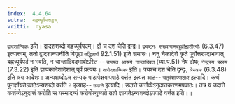 ```yaml
---
index:  4.4.64
sutra:  बह्वच्पूर्वपदाट्ठच्
vritti:  nyasa
---
```


`द्वादशान्यिकः` इति। द्वादशशब्दो बह्वच्पूर्वपदम्। द्वौ च दश चेति द्वन्द्वः। `द्व्यष्टनः संख्यायामबहुव्रीह्यशीत्योः` (6.3.47) इत्यात्त्वम्, ततो द्वादशान्यानीति विगृह्य `तद्धितार्थे` 92.1.51) इति समासः। ननु चैकादेशे कृते पूर्वोत्तरपदाभावात् बह्वच्पूर्वपदं न भवति, न चान्तादिवद्भावोऽस्ति -- `उभयत आश्रये नान्तादिवत्` (व्या.प.51) नैष दोषः; `नेन्द्रस्य परस्य` (7.3.22) इति ज्ञापकादेशादेशात् पूर्वं प्रत्ययः। `तत्रोदशान्यिकः` इति। त्रयश्च दश चेति द्वन्द्वः, `त्रेस्त्रयः` (6.3.48) इति त्रय आदेशः। अन्यशब्दोऽत्र सम्यक् पाठापेक्षयापपाठे वर्त्तत इत्यत आह-- `चतुर्दशापपाठाःर` इत्यादि। कथं पुनर्ज्ञायतेऽपाठेऽन्यशब्दो वर्त्तते ? इत्याह-- `उदात्ते` इत्यादि। उदात्ते कर्त्तव्येऽनुदात्तकरणमपपाठः। तत्र य उदात्ते कर्त्तव्येऽनुदात्तं करोति स यस्मादन्यं करोषीत्युच्यते ततो ज्ञायतेऽन्यशब्दोऽपपाठे वर्त्तत इति।।

